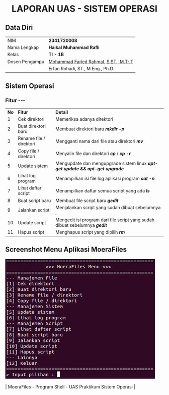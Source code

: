 # <p align="center">LAPORAN UAS - SISTEM OPERASI</p>

## Data Diri

|                |                                                                     |
| -------------- | ------------------------------------------------------------------- |
| NIM            | **2341720008**                                                      |
| Nama Lengkap   | **Haikal Muhammad Rafli**                                           |
| Kelas          | **TI - 1B**                                                         |
| Dosen Pengampu | [Mohammad Faried Rahmat, S.ST., M.Tr.T](https://github.com/mrhmt80) |
|                | Erfan Rohadi, ST., M.Eng., Ph.D.                                    |

## Sistem Operasi
### Fitur ---

|        |                         |                                                                                 |
| ------ | ----------------------- | ------------------------------------------------------------------------------- |
| **No** | **Fitur**               | **Detail**                                                                      |
| 1      | Cek direktori           | Memeriksa adanya direktori                                                      |
| 2      | Buat direktori baru     | Membuat direktori baru ***mkdir -p***                                           |
| 3      | Rename file / direktori | Mengganti nama dari file atau direktori ***mv***                                |
| 4      | Copy file / direktori   | Menyalin file dan direktori ***cp*** / ***cp -r***                              |
| 5      | Update sistem           | Mengupdate dan mengupgrade sistem linux ***apt-get update && apt-get upgrade*** |
| 6      | Lihat log program       | Menampilkan isi file log aplikasi program ***cat -n***                          |
| 7      | Lihat daftar script     | Menampilkan daftar semua script yang ada ***ls***                               |
| 8      | Buat script baru        | Membuat file script baru ***gedit***                                            |
| 9      | Jalankan script         | Menjalankan script yang sudah dibuat sebelumnya ***.***                         |
| 10     | Update script           | Mengedit isi program dari file script yang sudah dibuat sebelumnya ***gedit***  |
| 11     | Hapus script            | Menghapus script yang dipilih ***rm***                                          |

## Screenshot Menu Aplikasi MoeraFiles

![Menu](./docs/0%20-%20Menu.PNG)

| MoeraFiles - Program Shell - UAS Praktikum Sistem Operasi |